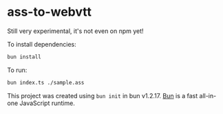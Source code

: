 # ass-to-webvtt

Still very experimental, it's not even on npm yet!

To install dependencies:

```bash
bun install
```

To run:

```bash
bun index.ts ./sample.ass
```

This project was created using `bun init` in bun v1.2.17. [Bun](https://bun.sh) is a fast all-in-one JavaScript runtime.
